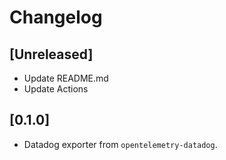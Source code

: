 # Changelog

## [Unreleased]

- Update README.md
- Update Actions

## [0.1.0]

- Datadog exporter from `opentelemetry-datadog`.
